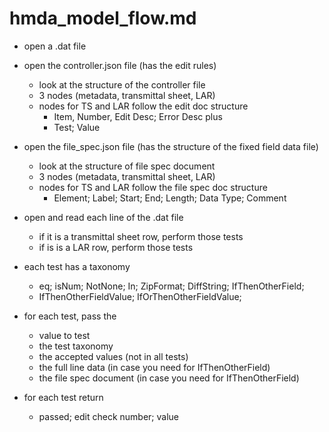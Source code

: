 hmda_model_flow.md
==================

- open a .dat file
- open the controller.json file (has the edit rules)
	- look at the structure of the controller file
	- 3 nodes (metadata, transmittal sheet, LAR)
	- nodes for TS and LAR follow the edit doc structure
		- Item, Number, Edit Desc; Error Desc plus
		- Test; Value

- open the file_spec.json file (has the structure of the fixed field data file)
	- look at the structure of file spec document
	- 3 nodes (metadata, transmittal sheet, LAR)
	- nodes for TS and LAR follow the file spec doc structure
		- Element; Label; Start; End; Length; Data Type; Comment

- open and read each line of the .dat file
	- if it is a transmittal sheet row, perform those tests
	- if is is a LAR row, perform those tests

- each test has a taxonomy
	- eq; isNum; NotNone; In; ZipFormat; DiffString; IfThenOtherField; 
	- IfThenOtherFieldValue; IfOrThenOtherFieldValue; 
	
- for each test, pass the
	- value to test
	- the test taxonomy
	- the accepted values (not in all tests)
	- the full line data (in case you need for IfThenOtherField)
	- the file spec document (in case you need for IfThenOtherField)

- for each test return
	- passed; edit check number; value	
